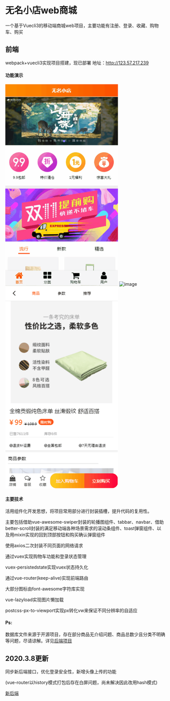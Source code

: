 # 无名小店web商城

一个基于Vuecli3的移动端商城web项目，主要功能有注册、登录、收藏、购物车、购买

## 前端

webpack+vuecli3实现项目搭建，现已部署 地址：http://123.57.217.239

#### 功能演示

![image](https://raw.githubusercontent.com/mmbbhh/shop/master/public/1.gif)
![image](https://raw.githubusercontent.com/mmbbhh/shop/master/public/2.gif)
![image](https://raw.githubusercontent.com/mmbbhh/shop/master/public/3.gif)

#### 主要技术

活用组件化开发思想，将项目常用部分进行封装插槽，提升代码的复用性。

主要包括借助vue-awesome-swiper封装的轮播图组件、tabbar、navbar、借助better-scroll封装的满足移动端各种场景需求的滚动条组件、toast弹窗组件、以及用mixin实现的回到顶部按钮和购买确认弹窗组件

使用axios二次封装不同页面的网络请求

通过vuex实现购物车功能和登录状态管理

vuex-persistedstate实现vuex状态持久化

通过vue-router(keep-alive)实现前端路由

大部分图标由font-awesome字符库实现

vue-lazyload实现图片懒加载

postcss-px-to-viewport实现px转化vw来保证不同分辨率的自适应

#### Ps:

数据库文件来源于开源项目，存在部分商品无介绍问题、商品总数少且分类不明确等问题，尽请谅解。详见[后端项目](https://github.com/mmbbhh/shop_server)

## 2020.3.8更新

同步新后端接口，优化登录安全性，新增头像上传的功能

(vue-router以history模式打包后存在白屏问题，尚未解决因此改用hash模式)

[新后端](https://github.com/mmbbhh/shop_server-remake-)



